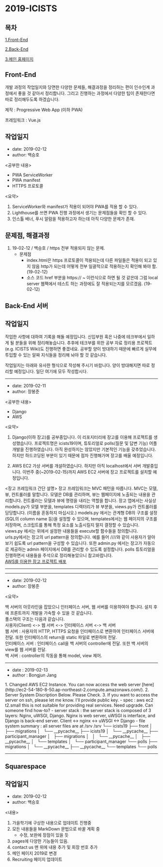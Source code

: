 # 2019-ICISTS

## 목차

[1.Front-End](#front-end)

[2.Back-End](#back-end-서버)

[3.메인 홈페이지](#squarespace)

## Front-End

개발 과정의 작업일지와 당면한 다양한 문제들, 해결과정을 정리하는 편이 인수인계 과정에서 좋을 것 같아서 정리합니다. 그리고 진행하는 과정에서 다양한 팁이 존재한다면 따로 정리해두도록 하겠습니다.

제작 : Progressive Web App (이하 PWA)

프레임워크 : Vue.js

## 작업일지

- date: 2019-02-12
- author: 백승호

<공부한 내용>

- PWA ServiceWorker
- PWA manifest
- HTTPS 프로토콜

<요약>

1. ServiceWorker와 manifest가 적용이 되어야 PWA를 적용 할 수 있다.
2. Lighthouse를 쓰면 PWA 진행 과정에서 생기는 문제점들을 확인 할 수 있다.
3. 인스톨 배너, 푸시 알람을 적용하고자 하는데 아직 다양한 문제가 존재.

## 문제점, 해결과정

1. 19-02-12 / 백승호 / https 전부 적용되지 않는 문제.
   - 문제점
     - index.html은 https 프로토콜이 적용되는데 다른 파일들은 적용이 되고 있지 않음
       http가 되는데 어떻게 전부 일괄적으로 적용하는지 확인해 봐야 함. (19-02-12)
     - 소스 코드 href 부분을 https:// ~ 이런식으로 하면 될 것 같은데 그럼 local server 웹팩에서
       테스트 하는 과정에도 잘 적용되는지를 모르겠음. (19-02-12)

## Back-End 서버

## 작업일지

작업한 사항에 대하여 기록을 해둘 예정입니다. 신입부원 혹은 나중에 테크부에서 일하게 될 분들을 위해 정리해놓습니다. 추후에 테크부를 위한 공부 자료 정리용 프로젝트(e.g. ICISTS Wiki)도 진행하면 좋겠네요. 공부할 양이 방대하기 때문에 빠르게 실무에 투입할 수 있는 알짜 지식들을 정리해 놔야 할 것 같습니다.

작업일지는 아래와 유사한 형식으로 작성해 주시기 바랍니다. 양이 방대해지면 따로 정리할 예정입니다. 일단 여기에 모두 작성합시다.

---
* date: 2019-02-11
* author: 장봉준

<공부한 내용>
* Django
* AWS

<요약>
1. Django(이하 장고)를 공부중입니다. 이 리포지터리에 장고를 이용해 프로젝트를 생성했습니다. 프로젝트명은 icists19이며, 튜토리얼로 polls(질문 및 답변 기능) 어플 개발을 진행하였습니다. 아직 완성하지는 않았지만 기본적인 기능을 갖추었습니다. 하지만 하드코딩된 부분이 있기 때문에 점차 진행해가며 장고를 배울 예정입니다.

2. AWS EC2 가상 서버를 개설하였습니다. 하지만 아직 localhost에서 서버 개발중입니다. 이번주 중(~2019-02-15)까지 AWS EC2 서버에 장고 프로젝트를 설치할 예정입니다.

<장고 프레임워크 간단 설명>
장고 프레임워크는 MVC 패턴을 따릅니다. MVC는 모델, 뷰, 컨트롤러를 말합니다. 모델은 DB를 관리하며, 뷰는 웹페이지에 노출되는 내용을 관리합니다. 컨트롤러는 모델과 뷰에 명령을 내리는 역할을 합니다. 장고 앱에서는 사실상 models.py가 모델 부분을, templates 디렉터리가 뷰 부분을, views.py가 컨트롤러를 담당합니다. (이름을 혼동하지 마십시오.) models.py 에서는 관계형 DB의 구조를 설정(SQL의 column name 등)을 설정할 수 있으며, templates에서는 웹 페이지의 구조를 저장하며, 스크립트를 통해 특정 요소를 노출시킬지 말지 결정할 수 있습니다. views.py 에서는 위에서 설정한 내용들을 execute할 함수들을 정의합니다.  
urls.py에서는 장고의 url pattern을 정의합니다. 예를 들어 <hostname>/<year>/<month>/<day>/<index>와 같이 사용자가 알아보기 쉽도록 url pattern을 구성할 수 있습니다. 또한 admin.py 에서는 장고가 자동으로 제공하는 admin 페이지에서 DB를 관리할 수 있도록 설정합니다. polls 튜토리얼을 진행하면서 내용들을 주석으로 정리해놓았으니 참고바랍니다.  
[AWS를 이용한 장고 프로젝트 배포](https://nachwon.github.io/django-deploy-1-aws/)

---

---
* date: 2019-02-12
* author: 장봉준

<요약>

백 서버의 아웃라인을 잡았으니 인터페이스 서버, 웹 서버를 이용하여야 합니다. 설치 후에 프론트까지 개발을 가속할 수 있을 것 같습니다.  
풀스택의 구조는 다음과 같습니다.  
사용자(Client) <-> 웹 서버 <-> 인터페이스 서버 <-> 백 서버  
웹 서버 : 사용자의 HTTP, HTTPS 요청을 인터페이스로 변환하여 인터페이스 서버에 전달. 또한 인터페이스의 return을 static 파일로 변환하여 전달.  
인터페이스 서버 : 인터페이스 call을 백 서버의 controller에 전달. 또한 백 서버의 view를 웹 서버를 전달.  
백 서버 : controller의 작동을 통해 model, view 제어. 


---
* date : 2019-02-13
* author : Bongjun Jang

<summary>
1. Changed AWS EC2 Instance. You can now access the web server [here](http://ec2-54-180-8-50.ap-northeast-2.compute.amazonaws.com/).
2. Server System Discription Below. Please Check.
3. If you want to access the server on ssh, please let me know. I'll provide public key.

<server system discription>
- spec : aws ec2 t2.small
   this is not suitable for providing real services. Need upgrade. Can someone find how-to?
- server stack :
   the server stack is composed of 3 layers: Nginx, uWSGI, Django. Nginx is web server, uWSGI is interface, and Django is back-end server.
   Client <-> nginx <-> uWSGI <-> Django
- file system summary :
   all server files are at /srv  
/srv  
└── icists19  
    ├── front  
    │   ├── migrations  
    │   └── __pycache__  
    ├── icists19  
    │   └── __pycache__  
    ├── participant_manager  
    │   ├── migrations  
    │   │   └── __pycache__  
    │   ├── __pycache__  
    │   └── templates  
    │       └── participant_manager  
    └── polls  
        ├── migrations  
        │   └── __pycache__  
        ├── __pycache__  
        └── templates  
            └── polls  

---

## Squarespace

## 작업일지

- date: 2019-02-12
- author: 백승호

<내용>

1. 가을학기에 구상한 내용으로 업데이트 진행중
2. 모든 내용들을 MarkDown 문법으로 바꿀 계획 중
   - 수정, 보완에 장점이 있을 듯
3. pages에 다양한 기능들이 있음.
4. contact us 맨 위에 내용 추가 및 회장 번호 추가
5. 메인 페이지 2019로 변경
6. Recruiting 페이지 업데이트
